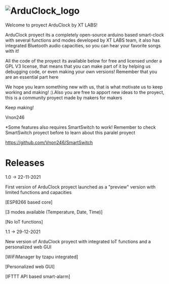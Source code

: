 # ![ArduClock_logo](https://user-images.githubusercontent.com/45925042/149218852-a29aa864-1d69-45c0-b6a9-0d96ce9a198c.png)

Welcome to proyect ArduClock by XT LABS!

ArduClock proyect its a completely open-source arduino based smart-clock
with several functions and modes developed by XT LABS team, it also
has integrated Bluetooth audio capacities, so you can hear your favorite songs with it!

All the code of the proyect its available below for free and licensed under a GPL V3 license, that means that you can make part of it by helping us debugging code, or even making your own versions! Remember that you are an essential part here

We hope you learn something new with us, that is what motivate us to keep working and making! :).Also you are free to apport new ideas to the proyect, this is a community proyect made by makers for makers

Keep making!

Vnon246

*Some features also requires SmartSwitch to work! Remember to check SmartSwitch
proyect before to learn about this paralel proyect

https://github.com/Vnon246/SmartSwitch

# Releases

1.0 -> 22-11-2021

First version of ArduClock proyect launched as a "preview" version
with limited functions and capacities

  [ESP8266 based core]
  
  [3 modes available (Temperature, Date, Time)]
  
  [No IoT functions]
  
  1.1 -> 29-12-2021
  
  New version of ArduClock proyect with integrated IoT functions
  and a personalized web GUI
  
   [WiFiManager by tzapu integrated]
    
   [Personalized web GUI]
    
   [IFTTT API based smart-alarm]



